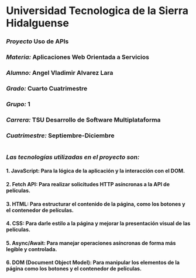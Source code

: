 # **Universidad Tecnologica de la Sierra Hidalguense** 

### *Proyecto* Uso de APIs

### *Materia:* Aplicaciones Web Orientada a Servicios


### *Alumno:* Angel Vladimir Alvarez Lara

### *Grado:* Cuarto Cuatrimestre     

### *Grupo:* 1

### *Carrera:* TSU Desarrollo de Software Multiplataforma 

### *Cuatrimestre:* Septiembre-Diciembre 

#

### *Las tecnologías utilizadas en el proyecto son:* 

#### 1. **JavaScript**: Para la lógica de la aplicación y la interacción con el DOM.
#### 2. **Fetch API**: Para realizar solicitudes HTTP asíncronas a la API de películas.
#### 3. **HTML**: Para estructurar el contenido de la página, como los botones y el contenedor de películas.
#### 4. **CSS**: Para darle estilo a la página y mejorar la presentación visual de las películas.
#### 5. **Async/Await**: Para manejar operaciones asíncronas de forma más legible y controlada.
#### 6. **DOM (Document Object Model)**: Para manipular los elementos de la página como los botones y el contenedor de películas.

